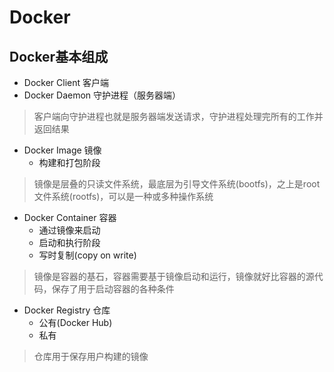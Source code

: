 # Docker

## Docker基本组成

* Docker Client 客户端
* Docker Daemon 守护进程（服务器端）

>  客户端向守护进程也就是服务器端发送请求，守护进程处理完所有的工作并返回结果

* Docker Image 镜像
  * 构建和打包阶段

> 镜像是层叠的只读文件系统，最底层为引导文件系统(bootfs)，之上是root文件系统(rootfs)，可以是一种或多种操作系统

* Docker Container 容器
  * 通过镜像来启动
  * 启动和执行阶段
  * 写时复制(copy on write)

> 镜像是容器的基石，容器需要基于镜像启动和运行，镜像就好比容器的源代码，保存了用于启动容器的各种条件

* Docker Registry 仓库
  * 公有(Docker Hub)
  * 私有

> 仓库用于保存用户构建的镜像

